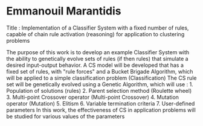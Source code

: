 # Emmanouil Marantidis 
Title : Implementation of a Classifier System with a fixed number of rules, capable of chain rule activation (reasoning) for application to clustering problems


The purpose of this work is to develop an example Classifier System with the ability to genetically evolve sets of rules (if then rules) that simulate a desired input-output behavior. A CS model will be developed that has a fixed set of rules, with "rule forces" and a Bucket Brigade Algorithm, which will be applied to a simple classification problem (Classification) The CS rule set will be genetically evolved using a Genetic Algorithm, which will use : 1. Population of solutions (rules) 2. Parent selection method (Roulette wheel) 3. Multi-point Crossover operator (Multi-point Crossover) 4. Mutation operator (Mutation) 5. Elitism 6. Variable termination criteria 7. User-defined parameters In this work, the effectiveness of CS in application problems will be studied for various values of the parameters
